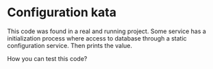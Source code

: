Configuration kata
==================

This code was found in a real and running project.
Some service has a initialization process where access to database through a static configuration service.
Then prints the value.

How you can test this code?
